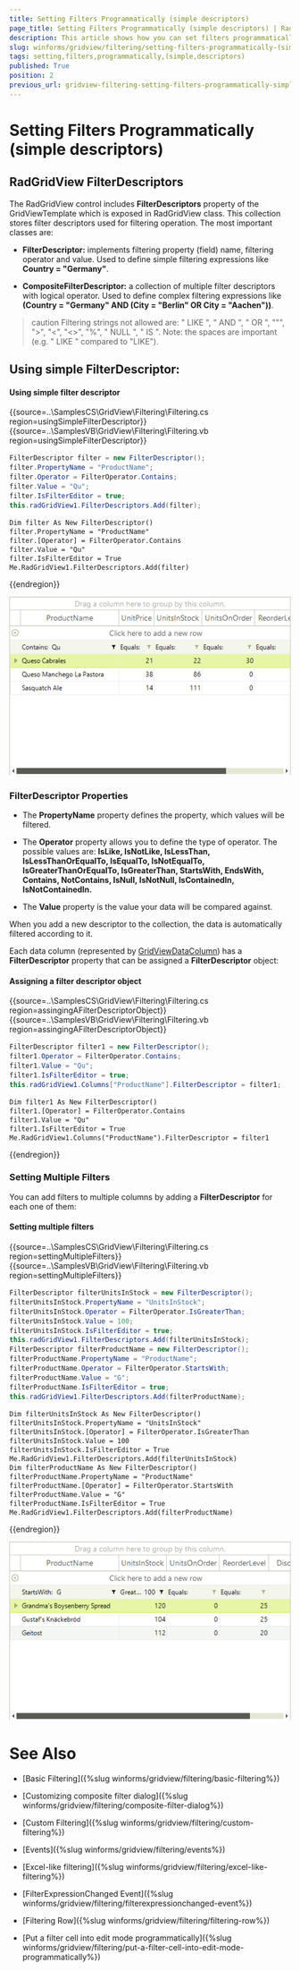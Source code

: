```yaml
---
title: Setting Filters Programmatically (simple descriptors)
page_title: Setting Filters Programmatically (simple descriptors) | RadGridView
description: This article shows how you can set filters programmatically (only simple descriptors).
slug: winforms/gridview/filtering/setting-filters-programmatically-(simple-descriptors)
tags: setting,filters,programmatically,(simple,descriptors)
published: True
position: 2
previous_url: gridview-filtering-setting-filters-programmatically-simple-descriptors
---
```


# Setting Filters Programmatically (simple descriptors)

## RadGridView FilterDescriptors

The RadGridView control includes __FilterDescriptors__ property of the GridViewTemplate which is exposed in RadGridView class. This collection stores filter descriptors used for filtering operation. The most important classes are:        

* __FilterDescriptor:__ implements filtering property (field) name, filtering operator and value. Used to define simple filtering expressions like __Country = "Germany"__.

* __CompositeFilterDescriptor:__ a collection of multiple filter descriptors with logical operator. Used to define complex filtering expressions like __(Country = "Germany" AND (City = "Berlin" OR City = "Aachen"))__.


>caution Filtering strings not allowed are: " LIKE ", " AND ", " OR ", "\"", ">", "<", "<>", "%", " NULL ", " IS ". Note: the spaces are important (e.g. " LIKE " compared to "LIKE").
>

## Using simple FilterDescriptor:

#### Using simple filter descriptor

{{source=..\SamplesCS\GridView\Filtering\Filtering.cs region=usingSimpleFilterDescriptor}} 
{{source=..\SamplesVB\GridView\Filtering\Filtering.vb region=usingSimpleFilterDescriptor}} 

````C#
FilterDescriptor filter = new FilterDescriptor();
filter.PropertyName = "ProductName";
filter.Operator = FilterOperator.Contains;
filter.Value = "Qu";
filter.IsFilterEditor = true;
this.radGridView1.FilterDescriptors.Add(filter);

````
````VB.NET
Dim filter As New FilterDescriptor()
filter.PropertyName = "ProductName"
filter.[Operator] = FilterOperator.Contains
filter.Value = "Qu"
filter.IsFilterEditor = True
Me.RadGridView1.FilterDescriptors.Add(filter)

````

{{endregion}} 

![gridview-filtering-setting-filters-programmatically-simple-descriptors 001](images/gridview-filtering-setting-filters-programmatically-simple-descriptors001.png)

### FilterDescriptor Properties

* The __PropertyName__ property defines the property, which values will be filtered.

* The __Operator__ property allows you to define the type of operator. The possible values are: __IsLike, IsNotLike, IsLessThan, IsLessThanOrEqualTo, IsEqualTo, IsNotEqualTo, IsGreaterThanOrEqualTo, IsGreaterThan, StartsWith, EndsWith, Contains, NotContains, IsNull, IsNotNull, IsContainedIn, IsNotContainedIn.__

* The __Value__ property is the value your data will be compared against.

When you add a new descriptor to the collection, the data is automatically filtered according to it.

Each data column (represented by [GridViewDataColumn](http://www.telerik.com/help/winforms/grid_gridviewdatacolumn.html)) has a __FilterDescriptor__  property that can be assigned a __FilterDescriptor__ object:


#### Assigning a filter descriptor object

{{source=..\SamplesCS\GridView\Filtering\Filtering.cs region=assingingAFilterDescriptorObject}} 
{{source=..\SamplesVB\GridView\Filtering\Filtering.vb region=assingingAFilterDescriptorObject}} 

````C#
FilterDescriptor filter1 = new FilterDescriptor();
filter1.Operator = FilterOperator.Contains;
filter1.Value = "Qu";
filter1.IsFilterEditor = true;
this.radGridView1.Columns["ProductName"].FilterDescriptor = filter1;

````
````VB.NET
Dim filter1 As New FilterDescriptor()
filter1.[Operator] = FilterOperator.Contains
filter1.Value = "Qu"
filter1.IsFilterEditor = True
Me.RadGridView1.Columns("ProductName").FilterDescriptor = filter1

````

{{endregion}} 

### Setting Multiple Filters

You can add filters to multiple columns by adding a __FilterDescriptor__ for each one of them: 

#### Setting multiple filters

{{source=..\SamplesCS\GridView\Filtering\Filtering.cs region=settingMultipleFilters}} 
{{source=..\SamplesVB\GridView\Filtering\Filtering.vb region=settingMultipleFilters}} 

````C#
FilterDescriptor filterUnitsInStock = new FilterDescriptor();
filterUnitsInStock.PropertyName = "UnitsInStock";
filterUnitsInStock.Operator = FilterOperator.IsGreaterThan;
filterUnitsInStock.Value = 100;
filterUnitsInStock.IsFilterEditor = true;
this.radGridView1.FilterDescriptors.Add(filterUnitsInStock);
FilterDescriptor filterProductName = new FilterDescriptor();
filterProductName.PropertyName = "ProductName";
filterProductName.Operator = FilterOperator.StartsWith;
filterProductName.Value = "G";
filterProductName.IsFilterEditor = true;
this.radGridView1.FilterDescriptors.Add(filterProductName);

````
````VB.NET
Dim filterUnitsInStock As New FilterDescriptor()
filterUnitsInStock.PropertyName = "UnitsInStock"
filterUnitsInStock.[Operator] = FilterOperator.IsGreaterThan
filterUnitsInStock.Value = 100
filterUnitsInStock.IsFilterEditor = True
Me.RadGridView1.FilterDescriptors.Add(filterUnitsInStock)
Dim filterProductName As New FilterDescriptor()
filterProductName.PropertyName = "ProductName"
filterProductName.[Operator] = FilterOperator.StartsWith
filterProductName.Value = "G"
filterProductName.IsFilterEditor = True
Me.RadGridView1.FilterDescriptors.Add(filterProductName)

````

{{endregion}} 

![gridview-filtering-setting-filters-programmatically-simple-descriptors 002](images/gridview-filtering-setting-filters-programmatically-simple-descriptors002.png)
# See Also
* [Basic Filtering]({%slug winforms/gridview/filtering/basic-filtering%})

* [Customizing composite filter dialog]({%slug winforms/gridview/filtering/composite-filter-dialog%})

* [Custom Filtering]({%slug winforms/gridview/filtering/custom-filtering%})

* [Events]({%slug winforms/gridview/filtering/events%})

* [Excel-like filtering]({%slug winforms/gridview/filtering/excel-like-filtering%})

* [FilterExpressionChanged Event]({%slug winforms/gridview/filtering/filterexpressionchanged-event%})

* [Filtering Row]({%slug winforms/gridview/filtering/filtering-row%})

* [Put a filter cell into edit mode programmatically]({%slug winforms/gridview/filtering/put-a-filter-cell-into-edit-mode-programmatically%})

